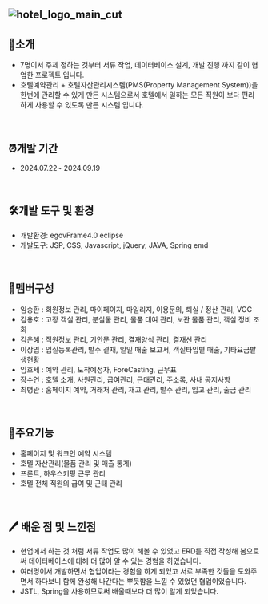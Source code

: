 ![hotel_logo_main_cut](https://github.com/user-attachments/assets/0f1575d2-e093-414e-876c-721290054983)
----------

## 📝소개
- 7명이서 주제 정하는 것부터 서류 작업, 데이터베이스 설계, 개발 진행 까지 같이 협업한 프로젝트 입니다.
- 호텔예약관리 + 호텔자산관리시스템(PMS(Property Management System))을 한번에 관리할 수 있게 만든 시스템으로서 호텔에서 일하는 모든 직원이 보다 편리하게 사용할 수 있도록 만든 시스템 입니다.
<br />
 
## ⏰개발 기간
- 2024.07.22~ 2024.09.19
<br />

## 🛠️개발 도구 및 환경
- 개발환경: egovFrame4.0 eclipse
- 개발도구: JSP, CSS, Javascript, jQuery, JAVA, Spring emd
<br />

## 👥멤버구성
-  임승환 : 회원정보 관리, 마이페이지, 마일리지, 이용문의, 퇴실 / 정산 관리, VOC
-  김용호 : 고장 객실 관리, 분실물 관리, 물품 대여 관리, 보관 물품 관리, 객실 정비 조회
-  김은혜 : 직원정보 관리, 기안문 관리, 결재양식 관리, 결재선 관리
-  이상엽 : 입실등록관리, 발주 결재, 일일 매출 보고서, 객실타입별 매출, 기타요금발생현황
-  임호세 : 예약 관리, 도착예정자, ForeCasting, 근무표
-  장수연 : 호텔 소개, 사원관리, 급여관리, 근태관리, 주소록, 사내 공지사항
-  최병관 : 홈페이지 예약, 거래처 관리, 재고 관리, 발주 관리, 입고 관리, 출금 관리
<br />


 ## 🧲주요기능
- 홈페이지 및 워크인 예약 시스템
- 호텔 자산관리(물품 관리 및 매출 통계)
- 프론트, 하우스키핑 근무 관리
- 호텔 전체 직원의 급여 및 근태 관리
<br />

## 🖊️ 배운 점 및 느낀점
- 현업에서 하는 것 처럼 서류 작업도 많이 해볼 수 있었고 ERD를 직접 작성해 봄으로써 데이터베이스에 대해 더 많이 알 수 있는 경험을 하였습니다.
- 여러명이서 개발하면서 협업이라는 경험을 하게 되었고 서로 부족한 것들을 도와주면서 하다보니 함께 완성해 나간다는 뿌듯함을 느낄 수 있었던 협업이었습니다.
- JSTL, Spring을 사용하므로써 배울때보다 더 많이 알게 되었습니다.

